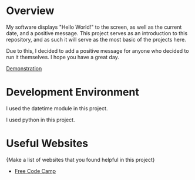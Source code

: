# Overview

My software displays "Hello World!" to the screen, as well as the current date, and a positive message. This project serves as an introduction to this repository, and as such it will serve as the most basic of the projects here. 

Due to this, I decided to add a positive message for anyone who decided to run it themselves. I hope you have a great day.

[Demonstration](https://youtu.be/VyZ7qOE7DZI)

# Development Environment

I used the datetime module in this project.

I used python in this project.

# Useful Websites

{Make a list of websites that you found helpful in this project}
* [Free Code Camp](https://www.freecodecamp.org/news/python-datetime-now-how-to-get-todays-date-and-time/)

